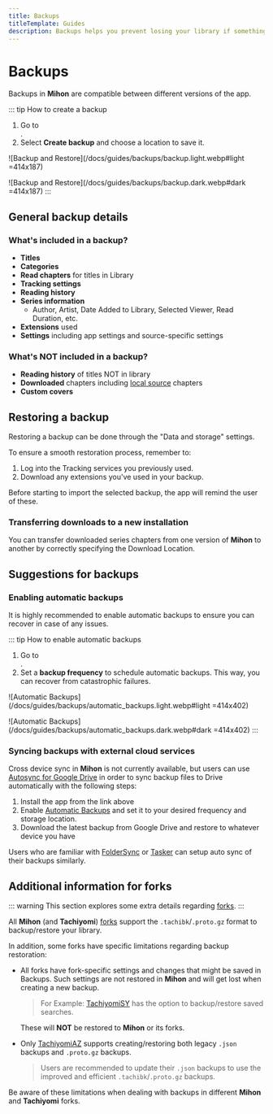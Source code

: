 ```yaml
---
title: Backups
titleTemplate: Guides
description: Backups helps you prevent losing your library if something happens.
---
```


# Backups

Backups in **Mihon** are compatible between different versions of the app.

::: tip How to create a backup
1. Go to <nav to="data-and-storage">.
1. Select **Create backup** and choose a location to save it.

![Backup and Restore](/docs/guides/backups/backup.light.webp#light =414x187)

![Backup and Restore](/docs/guides/backups/backup.dark.webp#dark =414x187)
:::

## General backup details

### What's included in a backup?
- **Titles**
- **Categories**
- **Read chapters** for titles in Library
- **Tracking settings**
- **Reading history**
- **Series information**
  - Author, Artist, Date Added to Library, Selected Viewer, Read Duration, etc.
- **Extensions** used
- **Settings** including app settings and source-specific settings

### What's NOT included in a backup?
- **Reading history** of titles NOT in library
- **Downloaded** chapters including [local source](/docs/guides/local-source/) chapters
- **Custom covers**

## Restoring a backup
Restoring a backup can be done through the "Data and storage" settings.

To ensure a smooth restoration process, remember to:

1. Log into the Tracking services you previously used.
1. Download any extensions you've used in your backup.

Before starting to import the selected backup, the app will remind the user of these.

### Transferring downloads to a new installation
You can transfer downloaded series chapters from one version of **Mihon** to another
by correctly specifying the Download Location.

## Suggestions for backups

### Enabling automatic backups
It is highly recommended to enable automatic backups to ensure you can recover in case of any issues.

::: tip How to enable automatic backups
1. Go to <nav to="data-and-storage">.
1. Set a **backup frequency** to schedule automatic backups.
This way, you can recover from catastrophic failures.

![Automatic Backups](/docs/guides/backups/automatic_backups.light.webp#light =414x402)

![Automatic Backups](/docs/guides/backups/automatic_backups.dark.webp#dark =414x402)
:::

### Syncing backups with external cloud services
Cross device sync in **Mihon** is not currently available, but users can use
[Autosync for Google Drive](https://play.google.com/store/apps/details?id=com.ttxapps.drivesync)
in order to sync backup files to Drive automatically with the following steps:

1. Install the app from the link above
2. Enable [Automatic Backups](/docs/guides/backups#enabling-automatic-backups) and set it to your desired frequency and storage location.
3. Download the latest backup from Google Drive and restore to whatever device you have

Users who are familiar with [FolderSync](https://play.google.com/store/apps/details?id=dk.tacit.android.foldersync.lite)
or [Tasker](https://play.google.com/store/apps/details?id=net.dinglisch.android.taskerm) can setup auto sync of their backups similarly.

## Additional information for forks

::: warning
This section explores some extra details regarding [forks](/forks/).
:::

All **Mihon** (and **Tachiyomi**) [forks](/forks/) support the `.tachibk`/`.proto.gz` format to backup/restore your library.

In addition, some forks have specific limitations regarding backup restoration:

- All forks have fork-specific settings and changes that might be saved in Backups.
  Such settings are not restored in **Mihon** and will get lost when creating a new backup.
  > For Example: [TachiyomiSY](/forks/TachiyomiSY/) has the option to backup/restore saved searches.

  These will **NOT** be restored to **Mihon** or its forks.
- Only [TachiyomiAZ](/forks/TachiyomiAZ/) supports creating/restoring both legacy `.json` backups and `.proto.gz` backups.
  > Users are recommended to update their `.json` backups to use the improved and efficient `.tachibk`/`.proto.gz` backups.

Be aware of these limitations when dealing with backups in different **Mihon** and **Tachiyomi** forks.

